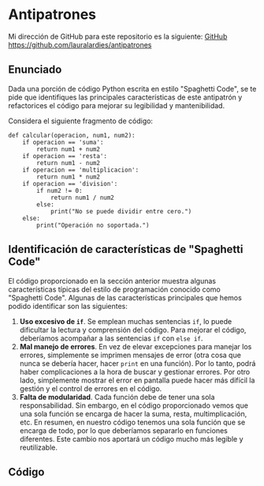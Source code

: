 # Antipatrones

Mi dirección de GitHub para este repositorio es la siguiente: [GitHub](https://github.com/lauralardies/antipatrones)
https://github.com/lauralardies/antipatrones

## Enunciado

Dada una porción de código Python escrita en estilo "Spaghetti Code", se te pide que identifiques las principales características de este antipatrón y refactorices el código para mejorar su legibilidad y mantenibilidad.

Considera el siguiente fragmento de código:

```
def calcular(operacion, num1, num2):
    if operacion == 'suma':
        return num1 + num2
    if operacion == 'resta':
        return num1 - num2
    if operacion == 'multiplicacion':
        return num1 * num2
    if operacion == 'division':
        if num2 != 0:
            return num1 / num2
        else:
            print("No se puede dividir entre cero.")
    else:
        print("Operación no soportada.")
```

## Identificación de características de "Spaghetti Code"

El código proporcionado en la sección anterior muestra algunas características típicas del estilo de programación conocido como "Spaghetti Code". Algunas de las características principales que hemos podido identificar son las siguientes:

1. **Uso excesivo de `if`**. Se emplean muchas sentencias `if`, lo puede dificultar la lectura y comprensión del código. Para mejorar el código, deberíamos acompañar a las sentencias `if` con `else if`.
2. **Mal manejo de errores**. En vez de elevar excepciones para manejar los errores, simplemente se imprimen mensajes de error (otra cosa que nunca se debería hacer, hacer `print` en una función). Por lo tanto, podrá haber complicaciones a la hora de buscar y gestionar errores. Por otro lado, simplemente mostrar el error en pantalla puede hacer más difícil la gestión y el control de errores en el código.
3. **Falta de modularidad**. Cada función debe de tener una sola responsabilidad. Sin embargo, en el código proporcionado vemos que una sola función se encarga de hacer la suma, resta, multimplicación, etc. En resumen, en nuestro código tenemos una sola función que se encarga de todo, por lo que deberíamos separarlo en funciones diferentes. Este cambio nos aportará un código mucho más legible y reutilizable.


## Código
